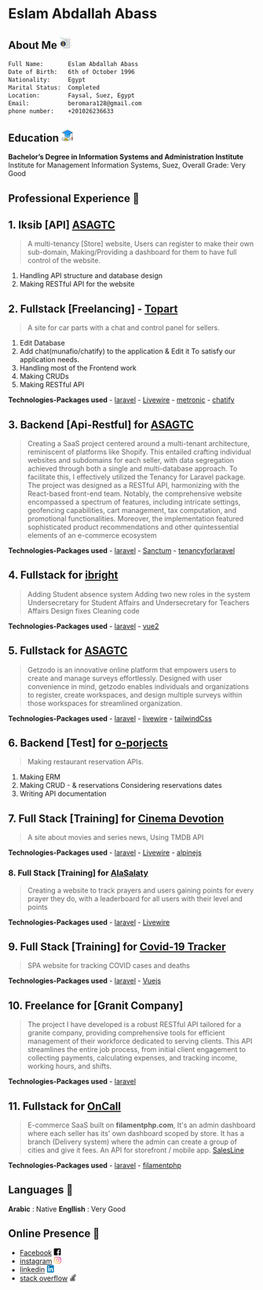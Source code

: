 # Eslam Abdallah Abass
## About Me <img style="width:5%" alt="aboueMe" src="assets/aboueMe.svg"> 

```
Full Name:       Eslam Abdallah Abass 
Date of Birth:   6th of October 1996
Nationality:     Egypt
Marital Status:  Completed
Location:        Faysal, Suez, Egypt
Email:           beromara128@gmail.com
phone number:    +201026236633
```
## Education <img style="width:5%" alt="aboueMe" src="assets/Education.svg"> 

**Bachelor’s Degree in Information Systems and Administration Institute**
<br>
Institute for Management Information Systems, Suez, Overall Grade: Very Good

## Professional Experience 🚀

## 1. Iksib [API] [ASAGTC](https://kinsta.com/agency-directory/asagtc/)
> A multi-tenancy [Store] website, Users can register to make their own  sub-domain,
> Making/Providing a dashboard for them to have full control of the website.

1. Handling API structure and database design
2. Making RESTful API for the website


## 2. Fullstack  [Freelancing] - [Topart](https://topart.agency/)
> A site for car parts with a chat and control panel for sellers.

1. Edit Database
2. Add chat(munafio/chatify) to the application & Edit it To satisfy our application needs.
3. Handling most of the Frontend work
4. Making CRUDs
5. Making RESTful API 

**Technologies-Packages used** 
    - [laravel](https://laravel.com/)
    - [Livewire](https://laravel-livewire.com/)
    - [metronic](https://keenthemes.com/metronic/)
    - [chatify](https://github.com/munafio/chatify)

    
## 3. Backend [Api-Restful] for [ASAGTC](https://kinsta.com/agency-directory/asagtc/)
> Creating a SaaS project centered around a multi-tenant architecture, reminiscent of platforms like Shopify. This entailed crafting individual websites and subdomains for each seller, with data segregation achieved through both a single and multi-database approach. To facilitate this, I effectively utilized the Tenancy for Laravel package. The project was designed as a RESTful API, harmonizing with the React-based front-end team. Notably, the comprehensive website encompassed a spectrum of features, including intricate settings, geofencing capabilities, cart management, tax computation, and promotional functionalities. Moreover, the implementation featured sophisticated product recommendations and other quintessential elements of an e-commerce ecosystem

**Technologies-Packages used** 
    - [laravel](https://laravel.com/)
    - [Sanctum](https://laravel.com/docs/10.x/sanctum)
    - [tenancyforlaravel](https://tenancyforlaravel.com/saas-boilerplate/)

## 4. Fullstack for [ibright](https://dwam.app/)
> Adding Student absence system
> Adding two new roles in the system Undersecretary for Student Affairs and Undersecretary for Teachers Affairs
> Design fixes
> Cleaning code

**Technologies-Packages used** 
    - [laravel](https://laravel.com/)
    - [vue2](https://v2.vuejs.org/)

## 5. Fullstack for [ASAGTC](https://app.getzodo.com/register)
> Getzodo is an innovative online platform that empowers users to create and manage surveys effortlessly. Designed with user convenience in mind, getzodo enables individuals and organizations to register, create workspaces, and design multiple surveys within those workspaces for streamlined organization.

**Technologies-Packages used** 
    - [laravel](https://laravel.com/)
    - [livewire](https://laravel-livewire.com/)
    - [tailwindCss](https://tailwindui.com/)  

## 6. Backend  [Test] for [o-porjects](https://www.o-projects.org/)
> Making restaurant reservation APIs.

1. Making ERM 
2. Making CRUD - & reservations Considering reservations dates 
3. Writing API documentation


## 7. Full Stack  [Training] for [Cinema Devotion](https://moviesarea.hassaneida.com/)
> A site about movies and series news, Using TMDB API

**Technologies-Packages used** 
    - [laravel](https://laravel.com/)
    - [Livewire](https://laravel-livewire.com/)
    - [alpinejs](https://alpinejs.dev/)

### 8. Full Stack  [Training] for [AlaSalaty](https://www.salah.hassaneida.com/ranking)
> Creating a website to track prayers and users gaining points for every prayer they do,
> with a leaderboard for all users with their level and points

**Technologies-Packages used** 
    - [laravel](https://laravel.com/)
    - [Livewire](https://laravel-livewire.com/)

## 9. Full Stack  [Training] for [Covid-19 Tracker](https://covid19tracker.hassaneida.com/)
> SPA website for tracking COVID cases and deaths 

**Technologies-Packages used** 
    - [laravel](https://laravel.com/)
    - [Vuejs](https://vuejs.org/)
    
## 10. Freelance for [Granit Company]
> The project I have developed is a robust RESTful API tailored for a granite company, providing comprehensive tools for efficient management of their workforce dedicated to serving clients. This API streamlines the entire job process, from initial client engagement to collecting payments, calculating expenses, and tracking income, working hours, and shifts.

**Technologies-Packages used** 
    - [laravel](https://laravel.com/)

## 11. Fullstack for [OnCall](https://oncallwork.com)
> E-commerce SaaS built on **filamentphp.com**, It's an admin dashboard where each seller has its' own dashboard scoped by store.
> It has a branch (Delivery system) where the admin can create a group of cities and give it fees.
> An API for storefront / mobile app.
[SalesLine](https://app.saleslineapp.com/)

**Technologies-Packages used** 
    - [laravel](https://laravel.com/)
    - [filamentphp](filamentphp.com)
<br>

## Languages 💬

**Arabic**   : Native 
**Engllish** : Very Good


## Online Presence 🔗 

- [Facebook](https://www.facebook.com/profile.php?id=100021391685332) <img style="width:3%" alt="Facebook" src="assets/facebook.svg"> 
- [instagram](https://www.instagram.com/yomi_74/) <img style="width:3%" alt="instagram" src="assets/instagram.svg"> 
- [linkedin](https://www.linkedin.com/in/eslam-abdallah-882480170/) <img style="width:3%" alt="linkedIn" src="assets/linkedIn.svg"> 
- [stack overflow](https://stackoverflow.com/users/16155054/eslam-abdallah-abass) <img style="width:3%" alt="stackoverflow" src="assets/stackoverflow.svg"> 

